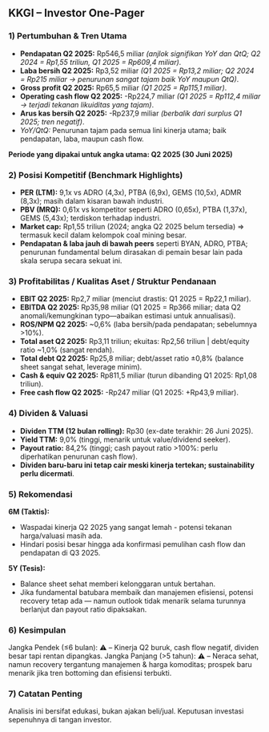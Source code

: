 ## KKGI – Investor One-Pager

### 1) Pertumbuhan & Tren Utama
- **Pendapatan Q2 2025:** Rp546,5 miliar *(anjlok signifikan YoY dan QtQ; Q2 2024 = Rp1,55 triliun, Q1 2025 = Rp609,4 miliar)*.
- **Laba bersih Q2 2025:** Rp3,52 miliar *(Q1 2025 = Rp13,2 miliar; Q2 2024 = Rp215 miliar → penurunan sangat tajam baik YoY maupun QtQ)*.
- **Gross profit Q2 2025:** Rp65,5 miliar *(Q1 2025 = Rp115,1 miliar)*.
- **Operating cash flow Q2 2025:** -Rp224,7 miliar *(Q1 2025 = Rp112,4 miliar → terjadi tekanan likuiditas yang tajam)*.
- **Arus kas bersih Q2 2025:** -Rp237,9 miliar *(berbalik dari surplus Q1 2025; tren negatif)*.
- *YoY/QtQ:* Penurunan tajam pada semua lini kinerja utama; baik pendapatan, laba, maupun cash flow.
  
**Periode yang dipakai untuk angka utama: Q2 2025 (30 Juni 2025)**

### 2) Posisi Kompetitif (Benchmark Highlights)
- **PER (LTM):** 9,1x vs ADRO (4,3x), PTBA (6,9x), GEMS (10,5x), ADMR (8,3x); masih dalam kisaran bawah industri.
- **PBV (MRQ):** 0,61x vs kompetitor seperti ADRO (0,65x), PTBA (1,37x), GEMS (5,43x); terdiskon terhadap industri.
- **Market cap:** Rp1,55 triliun (2024; angka Q2 2025 belum tersedia) ⇒ termasuk kecil dalam kelompok coal mining besar.
- **Pendapatan & laba jauh di bawah peers** seperti BYAN, ADRO, PTBA; penurunan fundamental belum dirasakan di pemain besar lain pada skala serupa secara sekuat ini.

### 3) Profitabilitas / Kualitas Aset / Struktur Pendanaan
- **EBIT Q2 2025:** Rp2,7 miliar (menciut drastis: Q1 2025 = Rp22,1 miliar).
- **EBITDA Q2 2025:** Rp35,98 miliar (Q1 2025 = Rp366 miliar; data Q2 anomali/kemungkinan typo—abaikan estimasi untuk annualisasi).
- **ROS/NPM Q2 2025:** ~0,6% (laba bersih/pada pendapatan; sebelumnya >10%).
- **Total aset Q2 2025:** Rp3,11 triliun; ekuitas: Rp2,56 triliun | debt/equity ratio ~1,0% (sangat rendah).
- **Total debt Q2 2025:** Rp25,8 miliar; debt/asset ratio ±0,8% (balance sheet sangat sehat, leverage minim).
- **Cash & equiv Q2 2025:** Rp811,5 miliar (turun dibanding Q1 2025: Rp1,08 triliun).
- **Free cash flow Q2 2025:** -Rp247 miliar (Q1 2025: +Rp43,9 miliar).

### 4) Dividen & Valuasi
- **Dividen TTM (12 bulan rolling):** Rp30 (ex-date terakhir: 26 Juni 2025).  
- **Yield TTM:** 9,0% (tinggi, menarik untuk value/dividend seeker).
- **Payout ratio:** 84,2% (tinggi; cash payout ratio >100%: perlu diperhatikan penurunan cash flow).
- **Dividen baru-baru ini tetap cair meski kinerja tertekan; sustainability perlu dicermati**.

### 5) Rekomendasi
**6M (Taktis):**  
- Waspadai kinerja Q2 2025 yang sangat lemah - potensi tekanan harga/valuasi masih ada.
- Hindari posisi besar hingga ada konfirmasi pemulihan cash flow dan pendapatan di Q3 2025.

**5Y (Tesis):**  
- Balance sheet sehat memberi kelonggaran untuk bertahan.  
- Jika fundamental batubara membaik dan manajemen efisiensi, potensi recovery tetap ada — namun outlook tidak menarik selama turunnya berlanjut dan payout ratio dipaksakan.

### 6) Kesimpulan
Jangka Pendek (≤6 bulan): ⚠️ – Kinerja Q2 buruk, cash flow negatif, dividen besar tapi rentan dipangkas.
Jangka Panjang (>5 tahun): ⚠️ – Neraca sehat, namun recovery tergantung manajemen & harga komoditas; prospek baru menarik jika tren bottoming dan efisiensi terbukti.

### 7) Catatan Penting
Analisis ini bersifat edukasi, bukan ajakan beli/jual. Keputusan investasi sepenuhnya di tangan investor.